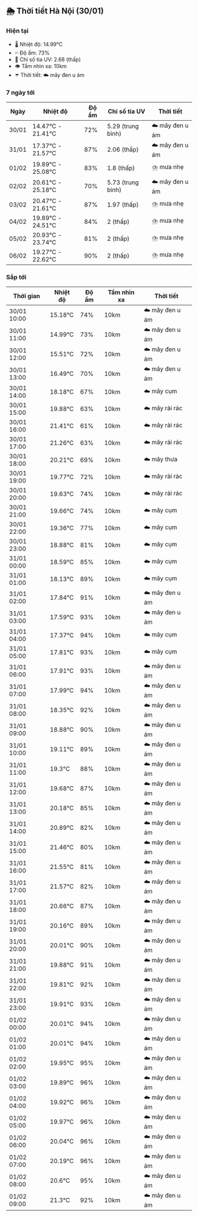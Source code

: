 ## 🌦️ Thời tiết Hà Nội (30/01)

### Hiện tại

- 🌡️ Nhiệt độ: 14.99℃
- 💦 Độ ẩm: 73%
- 🌟 Chỉ số tia UV: 2.68 (thấp)
- 👁️ Tầm nhìn xa: 10km
- ☂️ Thời tiết: ☁️ mây đen u ám

### 7 ngày tới

| Ngày | Nhiệt độ | Độ ẩm | Chỉ số tia UV | Thời tiết |
| --- | --- | --- | --- | --- |
| 30/01 | 14.47℃ - 21.41℃ | 72% | 5.29 (trung bình) | ☁️ mây đen u ám |
| 31/01 | 17.37℃ - 21.57℃ | 87% | 2.06 (thấp) | ☁️ mây đen u ám |
| 01/02 | 19.89℃ - 25.08℃ | 83% | 1.8 (thấp) | ⛈️ mưa nhẹ |
| 02/02 | 20.61℃ - 25.18℃ | 70% | 5.73 (trung bình) | ☁️ mây đen u ám |
| 03/02 | 20.47℃ - 21.61℃ | 87% | 1.97 (thấp) | ⛈️ mưa nhẹ |
| 04/02 | 19.89℃ - 24.51℃ | 84% | 2 (thấp) | ⛈️ mưa nhẹ |
| 05/02 | 20.93℃ - 23.74℃ | 81% | 2 (thấp) | ⛈️ mưa nhẹ |
| 06/02 | 19.27℃ - 22.62℃ | 90% | 2 (thấp) | ⛈️ mưa nhẹ |

### Sắp tới

| Thời gian | Nhiệt độ | Độ ẩm | Tầm nhìn xa | Thời tiết |
| --- | --- | --- | --- | --- |
| 30/01 10:00 | 15.18℃ | 74% | 10km | ☁️ mây đen u ám |
| 30/01 11:00 | 14.99℃ | 73% | 10km | ☁️ mây đen u ám |
| 30/01 12:00 | 15.51℃ | 72% | 10km | ☁️ mây đen u ám |
| 30/01 13:00 | 16.49℃ | 70% | 10km | ☁️ mây đen u ám |
| 30/01 14:00 | 18.18℃ | 67% | 10km | ☁️ mây cụm |
| 30/01 15:00 | 19.88℃ | 63% | 10km | ☁️ mây rải rác |
| 30/01 16:00 | 21.41℃ | 61% | 10km | ☁️ mây rải rác |
| 30/01 17:00 | 21.26℃ | 63% | 10km | ☁️ mây rải rác |
| 30/01 18:00 | 20.21℃ | 69% | 10km | ☁️ mây thưa |
| 30/01 19:00 | 19.77℃ | 72% | 10km | ☁️ mây rải rác |
| 30/01 20:00 | 19.63℃ | 74% | 10km | ☁️ mây rải rác |
| 30/01 21:00 | 19.66℃ | 74% | 10km | ☁️ mây cụm |
| 30/01 22:00 | 19.36℃ | 77% | 10km | ☁️ mây cụm |
| 30/01 23:00 | 18.88℃ | 81% | 10km | ☁️ mây cụm |
| 31/01 00:00 | 18.59℃ | 85% | 10km | ☁️ mây cụm |
| 31/01 01:00 | 18.13℃ | 89% | 10km | ☁️ mây cụm |
| 31/01 02:00 | 17.84℃ | 91% | 10km | ☁️ mây đen u ám |
| 31/01 03:00 | 17.59℃ | 93% | 10km | ☁️ mây đen u ám |
| 31/01 04:00 | 17.37℃ | 94% | 10km | ☁️ mây cụm |
| 31/01 05:00 | 17.81℃ | 93% | 10km | ☁️ mây cụm |
| 31/01 06:00 | 17.91℃ | 93% | 10km | ☁️ mây đen u ám |
| 31/01 07:00 | 17.99℃ | 94% | 10km | ☁️ mây đen u ám |
| 31/01 08:00 | 18.35℃ | 92% | 10km | ☁️ mây đen u ám |
| 31/01 09:00 | 18.88℃ | 90% | 10km | ☁️ mây đen u ám |
| 31/01 10:00 | 19.11℃ | 89% | 10km | ☁️ mây đen u ám |
| 31/01 11:00 | 19.3℃ | 88% | 10km | ☁️ mây đen u ám |
| 31/01 12:00 | 19.68℃ | 87% | 10km | ☁️ mây đen u ám |
| 31/01 13:00 | 20.18℃ | 85% | 10km | ☁️ mây đen u ám |
| 31/01 14:00 | 20.89℃ | 82% | 10km | ☁️ mây đen u ám |
| 31/01 15:00 | 21.46℃ | 80% | 10km | ☁️ mây đen u ám |
| 31/01 16:00 | 21.55℃ | 81% | 10km | ☁️ mây đen u ám |
| 31/01 17:00 | 21.57℃ | 82% | 10km | ☁️ mây đen u ám |
| 31/01 18:00 | 20.66℃ | 87% | 10km | ☁️ mây đen u ám |
| 31/01 19:00 | 20.16℃ | 89% | 10km | ☁️ mây đen u ám |
| 31/01 20:00 | 20.01℃ | 90% | 10km | ☁️ mây đen u ám |
| 31/01 21:00 | 19.88℃ | 91% | 10km | ☁️ mây đen u ám |
| 31/01 22:00 | 19.81℃ | 92% | 10km | ☁️ mây đen u ám |
| 31/01 23:00 | 19.91℃ | 93% | 10km | ☁️ mây đen u ám |
| 01/02 00:00 | 20.01℃ | 94% | 10km | ☁️ mây đen u ám |
| 01/02 01:00 | 20.01℃ | 94% | 10km | ☁️ mây đen u ám |
| 01/02 02:00 | 19.95℃ | 95% | 10km | ☁️ mây đen u ám |
| 01/02 03:00 | 19.89℃ | 96% | 10km | ☁️ mây đen u ám |
| 01/02 04:00 | 19.92℃ | 96% | 10km | ☁️ mây đen u ám |
| 01/02 05:00 | 19.97℃ | 96% | 10km | ☁️ mây đen u ám |
| 01/02 06:00 | 20.04℃ | 96% | 10km | ☁️ mây đen u ám |
| 01/02 07:00 | 20.19℃ | 96% | 10km | ☁️ mây đen u ám |
| 01/02 08:00 | 20.6℃ | 95% | 10km | ☁️ mây đen u ám |
| 01/02 09:00 | 21.3℃ | 92% | 10km | ☁️ mây đen u ám |
